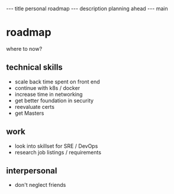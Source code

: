 --- title
personal roadmap
--- description
planning ahead
--- main


# roadmap

where to now?

## technical skills

- scale back time spent on front end
- continue with k8s / docker
- increase time in networking
- get better foundation in security
- reevaluate certs
- get Masters

## work

- look into skillset for SRE / DevOps
- research job listings / requirements

## interpersonal

- don't neglect friends
